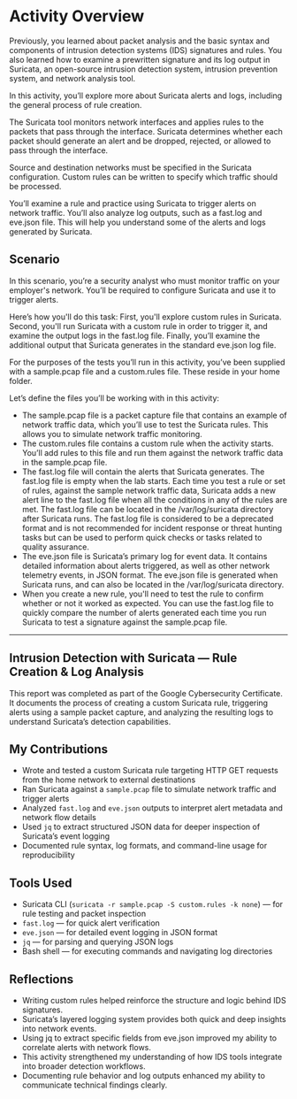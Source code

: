 # Activity Overview

Previously, you learned about packet analysis and the basic syntax and components of intrusion detection systems (IDS) signatures and rules. You also learned how to examine a prewritten signature and its log output in Suricata, an open-source intrusion detection system, intrusion prevention system, and network analysis tool.

In this activity, you’ll explore more about Suricata alerts and logs, including the general process of rule creation.

The Suricata tool monitors network interfaces and applies rules to the packets that pass through the interface. Suricata determines whether each packet should generate an alert and be dropped, rejected, or allowed to pass through the interface.

Source and destination networks must be specified in the Suricata configuration. Custom rules can be written to specify which traffic should be processed.

You’ll examine a rule and practice using Suricata to trigger alerts on network traffic. You’ll also analyze log outputs, such as a fast.log and eve.json file. This will help you understand some of the alerts and logs generated by Suricata.

## Scenario

In this scenario, you’re a security analyst who must monitor traffic on your employer's network. You’ll be required to configure Suricata and use it to trigger alerts.

Here’s how you'll do this task: First, you'll explore custom rules in Suricata. Second, you'll run Suricata with a custom rule in order to trigger it, and examine the output logs in the fast.log file. Finally, you’ll examine the additional output that Suricata generates in the standard eve.json log file.

For the purposes of the tests you’ll run in this activity, you’ve been supplied with a sample.pcap file and a custom.rules file. These reside in your home folder.

Let’s define the files you’ll be working with in this activity:

- The sample.pcap file is a packet capture file that contains an example of network traffic data, which you’ll use to test the Suricata rules. This allows you to simulate network traffic monitoring.
- The custom.rules file contains a custom rule when the activity starts. You’ll add rules to this file and run them against the network traffic data in the sample.pcap file.
- The fast.log file will contain the alerts that Suricata generates. The fast.log file is empty when the lab starts. Each time you test a rule or set of rules, against the sample network traffic data, Suricata adds a new alert line to the fast.log file when all the conditions in any of the rules are met. The fast.log file can be located in the /var/log/suricata directory after Suricata runs. The fast.log file is considered to be a deprecated format and is not recommended for incident response or threat hunting tasks but can be used to perform quick checks or tasks related to quality assurance.
- The eve.json file is Suricata’s primary log for event data. It contains detailed information about alerts triggered, as well as other network telemetry events, in JSON format. The eve.json file is generated when Suricata runs, and can also be located in the /var/log/suricata directory.
- When you create a new rule, you'll need to test the rule to confirm whether or not it worked as expected. You can use the fast.log file to quickly compare the number of alerts generated each time you run Suricata to test a signature against the sample.pcap file.

---

## Intrusion Detection with Suricata — Rule Creation & Log Analysis

This report was completed as part of the Google Cybersecurity Certificate. It documents the process of creating a custom Suricata rule, triggering alerts using a sample packet capture, and analyzing the resulting logs to understand Suricata’s detection capabilities.

## My Contributions
- Wrote and tested a custom Suricata rule targeting HTTP GET requests from the home network to external destinations
- Ran Suricata against a `sample.pcap` file to simulate network traffic and trigger alerts
- Analyzed `fast.log` and `eve.json` outputs to interpret alert metadata and network flow details
- Used `jq` to extract structured JSON data for deeper inspection of Suricata’s event logging
- Documented rule syntax, log formats, and command-line usage for reproducibility

## Tools Used
- Suricata CLI (`suricata -r sample.pcap -S custom.rules -k none`) — for rule testing and packet inspection
- `fast.log` — for quick alert verification
- `eve.json` — for detailed event logging in JSON format
- `jq` — for parsing and querying JSON logs
- Bash shell — for executing commands and navigating log directories

## Reflections
- Writing custom rules helped reinforce the structure and logic behind IDS signatures.
- Suricata’s layered logging system provides both quick and deep insights into network events.
- Using jq to extract specific fields from eve.json improved my ability to correlate alerts with network flows.
- This activity strengthened my understanding of how IDS tools integrate into broader detection workflows.
- Documenting rule behavior and log outputs enhanced my ability to communicate technical findings clearly.
